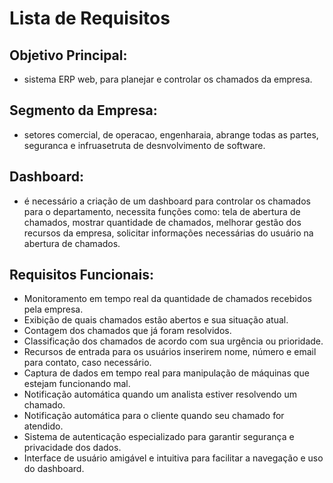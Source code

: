 # Lista de Requisitos

## Objetivo Principal:

- sistema ERP web, para planejar e controlar os chamados da empresa.

## Segmento da Empresa:

- setores comercial, de operacao, engenharaia, abrange todas as partes, seguranca e infruasetruta de desnvolvimento de software.

## Dashboard:

- é necessário a criação de um dashboard para controlar os chamados para o departamento, necessita funções como: tela de abertura de chamados, mostrar quantidade de chamados,  melhorar gestão dos recursos da empresa, solicitar informações necessárias do usuário na abertura de chamados.

## Requisitos Funcionais:

- Monitoramento em tempo real da quantidade de chamados recebidos pela empresa.
- Exibição de quais chamados estão abertos e sua situação atual.
- Contagem dos chamados que já foram resolvidos.
- Classificação dos chamados de acordo com sua urgência ou prioridade.
- Recursos de entrada para os usuários inserirem nome, número e email para contato, caso necessário.
- Captura de dados em tempo real para manipulação de máquinas que estejam funcionando mal.
- Notificação automática quando um analista estiver resolvendo um chamado.
- Notificação automática para o cliente quando seu chamado for atendido.
- Sistema de autenticação especializado para garantir segurança e privacidade dos dados.
- Interface de usuário amigável e intuitiva para facilitar a navegação e uso do dashboard.
